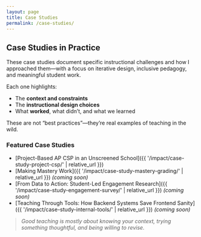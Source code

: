 ```yaml
---
layout: page
title: Case Studies
permalink: /case-studies/
---
```


## Case Studies in Practice

These case studies document specific instructional challenges and how I approached them—with a focus on iterative design, inclusive pedagogy, and meaningful student work.

Each one highlights:
- The **context and constraints**
- The **instructional design choices**
- What **worked**, what didn’t, and what we learned

These are not “best practices”—they’re real examples of teaching in the wild.

### Featured Case Studies
- [Project-Based AP CSP in an Unscreened School]({{ '/impact/case-study-project-csp/' | relative_url }})
- [Making Mastery Work]({{ '/impact/case-study-mastery-grading/' | relative_url }}) _(coming soon)_
- [From Data to Action: Student-Led Engagement Research]({{ '/impact/case-study-engagement-survey/' | relative_url }}) _(coming soon)_
- [Teaching Through Tools: How Backend Systems Save Frontend Sanity]({{ '/impact/case-study-internal-tools/' | relative_url }}) _(coming soon)_

> _Good teaching is mostly about knowing your context, trying something thoughtful, and being willing to revise._

